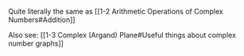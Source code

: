 Quite literally the same as [[1-2 Arithmetic Operations of Complex Numbers#Addition]]

Also see: [[1-3 Complex (Argand) Plane#Useful things about complex number graphs]]
